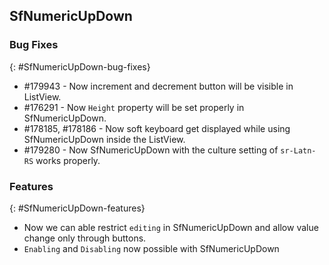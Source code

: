 ## SfNumericUpDown

### Bug Fixes
{: #SfNumericUpDown-bug-fixes} 

* \#179943 - Now increment and decrement button will be visible in ListView.
* \#176291 - Now `Height` property will be set properly in SfNumericUpDown.
* \#178185, \#178186 - Now soft keyboard get displayed while using SfNumericUpDown inside the ListView.
* \#179280 - Now SfNumericUpDown with the culture setting of `sr-Latn-RS` works properly.

### Features
{: #SfNumericUpDown-features} 

* Now we can able restrict `editing` in SfNumericUpDown and allow value change only through buttons.
* `Enabling` and `Disabling` now possible with SfNumericUpDown 



